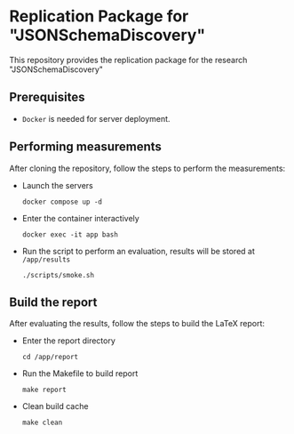 # Replication Package for "JSONSchemaDiscovery"

This repository provides the replication package for the research "JSONSchemaDiscovery"

## Prerequisites

- `Docker` is needed for server deployment.

## Performing measurements

After cloning the repository, follow the steps to perform the measurements:

- Launch the servers
  ```
  docker compose up -d
  ```
- Enter the container interactively
  ```
  docker exec -it app bash
  ```
- Run the script to perform an evaluation, results will be stored at `/app/results`
  ```
  ./scripts/smoke.sh
  ```

## Build the report

After evaluating the results, follow the steps to build the LaTeX report:

- Enter the report directory
  ```
  cd /app/report
  ```
- Run the Makefile to build report
  ```
  make report
  ```
- Clean build cache
  ```
  make clean
  ```
